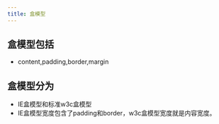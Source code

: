 ```yaml
---
title: 盒模型
---
```

## 盒模型包括
* content,padding,border,margin
## 盒模型分为
* IE盒模型和标准w3c盒模型
* IE盒模型宽度包含了padding和border，w3c盒模型宽度就是内容宽度。
